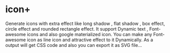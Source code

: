 # icon+
Generate icons with extra effect like long shadow , flat shadow , box effect, circle effect and rounded rectangle effect. It support Dynamic text , Font-awesome icons and also google materialized  icon. You can make any Font-awesome icon as line icon and attractive effect to it Dynamically.  As a output will get CSS code and also you can export it as SVG file...
